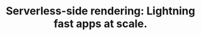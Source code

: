 ---
title: "Serverless-side rendering: Lightning fast apps at scale."
description: "Solutions can be good, fast or cheap but not all three things at the same time. At least that's what the \"Iron Triangle\" of project management dictates. However, to survive in todayâ€™s digital economy, we need it fast, cheap, and good. 

The cloud helps us to take care of the first two by providing fully managed infrastructure and services with on-demand pricing models, so we can focus on the third. In the digital world, being good means a great UX (easy, intuitive and fast). Single page applications (SPA) have helped teams to get closer to this goal by bringing the navigation to the client-side, and avoiding page refreshes, but as the application grows and requires to fetch more data from the server the performance drops affecting the user experience. How do we solve this problem?

Server-side rendering (SSR) is a technique to render JavaScript applications in the server, providing a faster first-time load and improving SEO. If we also include data fetching in the process, it will dramatically improve the speed, hence the user experience. However, rendering on the server could become a bottleneck under heavy load for bigger and more complex applications. Serverless compute platforms solve this problem by scaling up the SSR process in a cheap and efficient manner. In this presentation, you will see an example of a server-side rendered React application with server data-fetching using Next.js and Apollo (GraphQL) deployed onto a serverless platform (ZEIT). We will profile its performance and compare it to the same version of the app rendering in the client."
speaker: Samuel Chalela
bio: "I'm a lead consultant and tech tinkerer at ThoughtWorks. I started my career 15 years ago as an electronics engineer but quickly switched to software development as the co-founder of a successful IoT startup in Colombia, and since then have been involved in multiple ventures. During the last 5 years, I've been studying the role of technology as an enabler for innovation and worked as a developer and tech lead for cross-functional teams in diverse industries."
image: /images/speakers/samuel_chalela.jpg
twitter: "nosetrinar"
---
